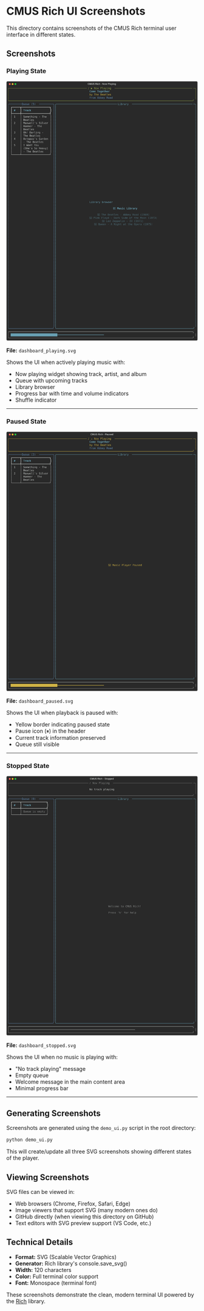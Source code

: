 # CMUS Rich UI Screenshots

This directory contains screenshots of the CMUS Rich terminal user interface in different states.

## Screenshots

### Playing State
![Dashboard - Playing](dashboard_playing.svg)

**File:** `dashboard_playing.svg`

Shows the UI when actively playing music with:
- Now playing widget showing track, artist, and album
- Queue with upcoming tracks
- Library browser
- Progress bar with time and volume indicators
- Shuffle indicator

---

### Paused State
![Dashboard - Paused](dashboard_paused.svg)

**File:** `dashboard_paused.svg`

Shows the UI when playback is paused with:
- Yellow border indicating paused state
- Pause icon (⏸) in the header
- Current track information preserved
- Queue still visible

---

### Stopped State
![Dashboard - Stopped](dashboard_stopped.svg)

**File:** `dashboard_stopped.svg`

Shows the UI when no music is playing with:
- "No track playing" message
- Empty queue
- Welcome message in the main content area
- Minimal progress bar

---

## Generating Screenshots

Screenshots are generated using the `demo_ui.py` script in the root directory:

```bash
python demo_ui.py
```

This will create/update all three SVG screenshots showing different states of the player.

## Viewing Screenshots

SVG files can be viewed in:
- Web browsers (Chrome, Firefox, Safari, Edge)
- Image viewers that support SVG (many modern ones do)
- GitHub directly (when viewing this directory on GitHub)
- Text editors with SVG preview support (VS Code, etc.)

## Technical Details

- **Format:** SVG (Scalable Vector Graphics)
- **Generator:** Rich library's console.save_svg()
- **Width:** 120 characters
- **Color:** Full terminal color support
- **Font:** Monospace (terminal font)

These screenshots demonstrate the clean, modern terminal UI powered by the [Rich](https://github.com/Textualize/rich) library.
